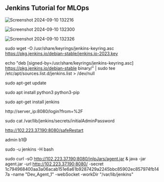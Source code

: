 ## Jenkins Tutorial for MLOps

![Screenshot 2024-09-10 132216](https://github.com/user-attachments/assets/95dedcb5-da8b-4e7e-b0b8-bdb8ef76cd13)

![Screenshot 2024-09-10 132300](https://github.com/user-attachments/assets/9819ead5-5592-4b73-bfc2-bb61b9d5924e)

![Screenshot 2024-09-10 132326](https://github.com/user-attachments/assets/fd929d75-79d6-4abb-8569-b87b46222b60)

sudo wget -O /usr/share/keyrings/jenkins-keyring.asc \
https://pkg.jenkins.io/debian-stable/jenkins.io-2023.key

echo "deb [signed-by=/usr/share/keyrings/jenkins-keyring.asc] https://pkg.jenkins.io/debian-stable binary/" | sudo tee /etc/apt/sources.list.d/jenkins.list > /dev/null

sudo apt-get update

sudo apt install python3 python3-pip

sudo apt-get install jenkins

http://server_ip:8080/login?from=%2F

sudo cat /var/lib/jenkins/secrets/initialAdminPassword

http://102.223.37.190:8080/safeRestart

admin b1@

sudo -u jenkins -H bash

sudo curl -sO http://102.223.37.190:8080/jnlpJars/agent.jar & java -jar agent.jar -url http://102.223.37.190:8080/ -secret 1c794968400aa3a06acab151e6a61b9287429a2245bbc85902ec857974fb147a -name "Dev_Agent_1" -webSocket -workDir "/var/lib/jenkins"
